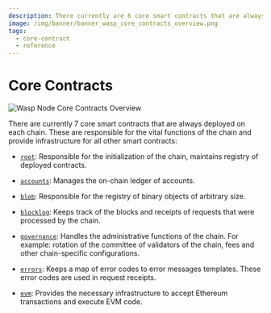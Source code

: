 ```yaml
---
description: There currently are 6 core smart contracts that are always deployed on each  chain, root, _default, accounts, blob, blocklog, and governance.
image: /img/banner/banner_wasp_core_contracts_overview.png
tags:
  - core-contract
  - reference
---
```


# Core Contracts

![Wasp Node Core Contracts Overview](/img/banner/banner_wasp_core_contracts_overview.png)

There are currently 7 core smart contracts that are always deployed on each
chain. These are responsible for the vital functions of the chain and
provide infrastructure for all other smart contracts:

- [`root`](./root.md): Responsible for the initialization of the chain, maintains registry of deployed contracts.

- [`accounts`](./accounts.md): Manages the on-chain ledger of accounts.

- [`blob`](./blob.md): Responsible for the registry of binary objects of arbitrary size.

- [`blocklog`](./blocklog.md): Keeps track of the blocks and receipts of requests that were processed by the chain.

- [`governance`](./governance.md): Handles the administrative functions of the chain. For example: rotation of the committee of validators of the chain, fees and other chain-specific configurations.

- [`errors`](./errors.md): Keeps a map of error codes to error messages templates. These error codes are used in request receipts.

- [`evm`](./evm.md): Provides the necessary infrastructure to accept Ethereum
  transactions and execute EVM code.
